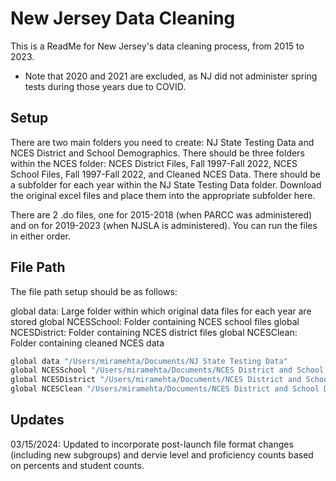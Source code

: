 
# New Jersey Data Cleaning

This is a ReadMe for New Jersey's data cleaning process, from 2015 to 2023.
* Note that 2020 and 2021 are excluded, as NJ did not administer spring tests during those years due to COVID.


## Setup

There are two main folders you need to create: NJ State Testing Data and NCES District and School Demographics.
There should be three folders within the NCES folder:
NCES District Files, Fall 1997-Fall 2022, NCES School Files, Fall 1997-Fall 2022, and Cleaned NCES Data.
There should be a subfolder for each year within the NJ State Testing Data folder.
Download the original excel files and place them into the appropriate subfolder here.

There are 2 .do files, one for 2015-2018 (when PARCC was administered) and on for 2019-2023 (when NJSLA is administered).
You can run the files in either order.
    
## File Path

The file path setup should be as follows: 

global data: Large folder within which original data files for each year are stored
global NCESSchool: Folder containing NCES school files
global NCESDistrict: Folder containing NCES district files
global NCESClean: Folder containing cleaned NCES data

```bash
global data "/Users/miramehta/Documents/NJ State Testing Data"
global NCESSchool "/Users/miramehta/Documents/NCES District and School Demographics/NCES School Files, Fall 1997-Fall 2022"
global NCESDistrict "/Users/miramehta/Documents/NCES District and School Demographics/NCES District Files, Fall 1997-Fall 2022"
global NCESClean "/Users/miramehta/Documents/NCES District and School Demographics/Cleaned NCES Data"
```
## Updates

03/15/2024: Updated to incorporate post-launch file format changes (including new subgroups) and dervie level and proficiency counts based on percents and student counts.